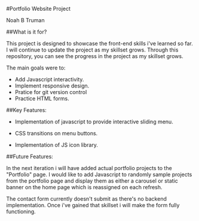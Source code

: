 #Portfolio Website Project

Noah B Truman

##What is it for?

This project is designed to showcase the front-end skills i've learned so far. I will continue to update the project as my skillset grows. Through this repository, you can see the progress in the project as my skillset grows.

The main goals were to:
- Add Javascript interactivity.
- Implement responsive design.
- Pratice for git version control
- Practice HTML forms.

##Key Features:

- Implementation of javascript to provide interactive sliding menu.

- CSS transitions on menu buttons.

- Implementation of JS icon library.

##Future Features:

In the next iteration i will have added actual portfolio projects to the "Portfolio" page. I would like to add Javascript to randomly sample projects from the portfolio page and display them as either a carousel or static banner on the home page which is reassigned on each refresh.

The contact form currently doesn't submit as there's no backend implementation. Once i've gained that skillset i will make the form fully functioning.




